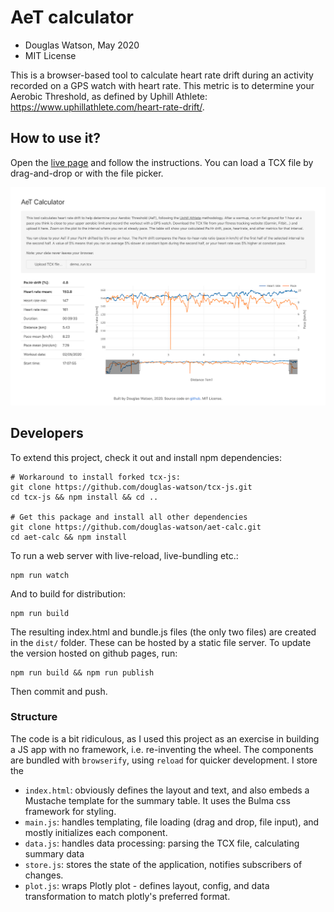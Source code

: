 # AeT calculator

- Douglas Watson, May 2020
- MIT License

This is a browser-based tool to calculate heart rate drift during an activity recorded on a GPS watch with heart rate. This metric is to determine your Aerobic Threshold, as defined by Uphill Athlete: https://www.uphillathlete.com/heart-rate-drift/.

## How to use it?

Open the [live page](https://douglas-watson.github.io/aet-calc/index.html) and follow the instructions. You can load a TCX file by drag-and-drop or with the file picker.

[![Screenshot](screenshot.png)](https://douglas-watson.github.io/aet-calc/index.html)

## Developers

To extend this project, check it out and install npm dependencies:

```
# Workaround to install forked tcx-js:
git clone https://github.com/douglas-watson/tcx-js.git
cd tcx-js && npm install && cd ..

# Get this package and install all other dependencies
git clone https://github.com/douglas-watson/aet-calc.git
cd aet-calc && npm install
```

To run a web server with live-reload, live-bundling etc.:

```
npm run watch
```

And to build for distribution:

```
npm run build
```

The resulting index.html and bundle.js files (the only two files) are created in the `dist/` folder. These can be hosted by a static file server. To update the version hosted on github pages, run:

```
npm run build && npm run publish
```

Then commit and push.

### Structure

The code is a bit ridiculous, as I used this project as an exercise in building a JS app with no framework, i.e. re-inventing the wheel. The components are bundled with `browserify`, using `reload` for quicker development. I store the

- `index.html`: obviously defines the layout and text, and also embeds a Mustache template for the summary table. It uses the Bulma css framework for styling.
- `main.js`: handles templating, file loading (drag and drop, file input), and mostly initializes each component.
- `data.js`: handles data processing: parsing the TCX file, calculating summary data
- `store.js`: stores the state of the application, notifies subscribers of changes.
- `plot.js`: wraps Plotly plot - defines layout, config, and data transformation to match plotly's preferred format.
